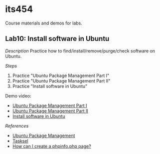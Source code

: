 # its454
Course materials and demos for labs.


## Lab10: Install software in Ubuntu

_Description_
Practice how to find/install/remove/purge/check software on Ubuntu.


_Steps_
1. Practice "Ubuntu Package Management Part I"
2. Practice "Ubuntu Package Management Part II"
3. Practice "Install software in Ubuntu"


Demo video:
* [Ubuntu Package Management Part I](https://youtu.be/jc5_PMJV3LA)
* [Ubuntu Package Management Part II](https://youtu.be/pmdwjdUdGqA)
* [Install software in Ubuntu](https://youtu.be/Epuk-a0CT9I)


_References_
* [Ubuntu Package Management](https://help.ubuntu.com/lts/serverguide/package-management.html)
* [Tasksel](https://help.ubuntu.com/community/Tasksel)
* [How can I create a phpinfo.php page?](https://mediatemple.net/community/products/dv/204643880/how-can-i-create-a-phpinfo.php-page)
